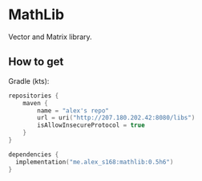 # MathLib
Vector and Matrix library.

## How to get
Gradle (kts):
```kotlin
repositories {
    maven {
        name = "alex's repo"
        url = uri("http://207.180.202.42:8080/libs")
        isAllowInsecureProtocol = true
    }
}

dependencies {
  implementation("me.alex_s168:mathlib:0.5h6")
}
```
